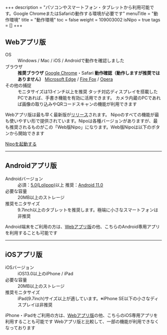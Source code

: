 +++
description = "パソコンやスマートフォン・タブレットから利用可能です。Google ChromeまたはSafariの動作する環境が必要です"
menuTitle = "動作環境"
title = "動作環境"
toc = false
weight = 109003002
isNipo = true
tags = []
+++


## Webアプリ版

<dl>
  <dt>OS</dt>
  <dd>Windows / Mac / iOS / Androidで動作を確認しました</dd>
  <dt>ブラウザ</dt>
  <dd>
    <strong>推奨ブラウザ</strong>
    <a href="https://www.google.co.jp/chrome/">Google Chrome</a>・Safari
    <strong>動作確認（動作しますが推奨ではありません）</strong>
    <a href="https://www.microsoft.com/ja-jp/windows/microsoft-edge" target="_blank" rel="noopener">Microsoft Edge</a> / <a href="https://www.mozilla.org/ja/firefox/new/" target="_blank" rel="noopener">Fire Fox</a> / <a href="https://www.opera.com/ja" target="_blank" rel="noopener">Opera</a>
  </dd>
  <dt>その他の捕捉</dt>
  <dd>
    モニタサイズは13インチ以上を推奨
    タッチ対応ディスプレイを搭載したPCであれば、手書き機能を有効に活用できます。
    カメラ内蔵のPCであれば画像の取り込みやQRコードスキャンの機能が利用できます
  </dd>
</dl>

Webアプリ版は最も早く最新版が[リリース](/old/system/releasenote/)されます。
Nipoのすべての機能が最も使いやすい形で提供されています。Nipoは各種バージョンがありますが、最も推奨されるものがこの「Web版Nipo」になります。Web版Nipoは以下のボタンから開始できます

<a class="btn btn-pink btn-m" href="https://nipoapp.sndbox.jp/" target="_blank" rel="noopener">Nipoを起動する</a>

---

## Androidアプリ版

<dl>
  <dt>Androidバージョン</dt>
  <dd>
    必須：<a href="https://www.android.com/intl/ja_jp/versions/lollipop-5-0/">5.0(Lolipop)</a>以上
    推奨：<a href="https://www.android.com/intl/ja_jp/android-11/">Android 11.0</a>
  </dd>
  <dt>必要な容量</dt>
  <dd>20MB以上のストレージ</dd>
  <dt>推奨モニタサイズ</dt>
  <dd>9.7inch以上のタブレットを推奨します。極端に小さなスマートフォンは非推奨</dd>
</dl>

Android端末をご利用の方は、<a href="#web_app">Webアプリ版</a>の他、こちらのAndroid専用アプリを利用することも可能です

---

## iOSアプリ版

<dl>
  <dt>iOSバージョン</dt>
  <dd>iOS13.0以上のiPhone / iPad</dd>
  <dt>必要な容量</dt>
  <dd>20MB以上のストレージ</dd>
  <dt>推奨モニタサイズ</dt>
  <dd>
    iPad(9.7inch)サイズ以上が適しています。※iPhone SE以下の小さなディスプレイは非推奨
  </dd>
</dl>

iPhone・iPadをご利用の方は、<a href="#web_app">Webアプリ版</a>の他、こちらのiOS専用アプリを利用することも可能です
Webアプリ版と比較して、一部の機能が利用できなくなっております
